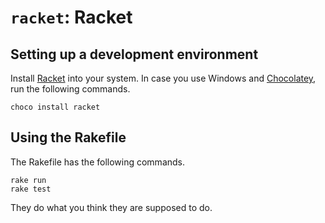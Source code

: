 # ``racket``: Racket

## Setting up a development environment

Install [Racket](http://racket-lang.org) into your system. In case you use Windows and [Chocolatey](http://chocolatey.org), run the following commands.

```
choco install racket
```

## Using the Rakefile

The Rakefile has the following commands.

```
rake run
rake test
```

They do what you think they are supposed to do.